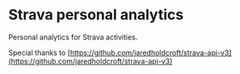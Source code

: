 # Strava personal analytics

Personal analytics for Strava activities.

Special thanks to [https://github.com/jaredholdcroft/strava-api-v3](https://github.com/jaredholdcroft/strava-api-v3)
